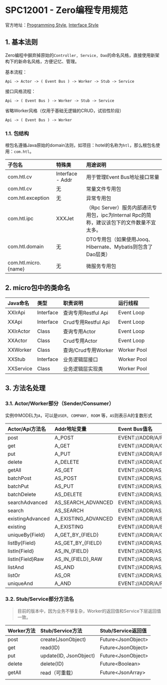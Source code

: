 # SPC12001 - Zero编程专用规范

官方地址：[Programming Style](http://www.vertxup.cn/doc/vertx-zero-tutorial/d10044-programming-styles.html), [Interface Style](http://www.vertxup.cn/doc/vertx-zero-tutorial/d10044-recommend-interface-mode-only.html)

## 1. 基本法则

Zero编程中摒弃掉原始的`Controller, Service, Dao`的命名风格，直接使用新架构下的新命名风格，方便记忆、管理。

基本流程：

```shell
Api -> Actor -> ( Event Bus ) -> Worker -> Stub -> Service
```

接口风格流程：

```shell
Api -> ( Event Bus ) -> Worker -> Stub -> Service
```

省略Worker风格（仅用于基础无逻辑的CRUD，试验性阶段）

```shell
Api -> ( Event Bus ) -> Worker
```

### 1.1. 包结构

根包名遵循Java原始的domain法则，如项目：hotel的名称为`htl`，那么根包名使用：`com.htl`。

| 子包名 | 特殊类 | 用途说明 |
| :--- | :--- | :--- |
| com.htl.cv | Interface - Addr | 用于管理Event Bus地址接口常量 |
| com.htl.cv | 无 | 常量文件专用包 |
| com.htl.exception | 无 | 异常专用包 |
| com.htl.ipc | XXXJet | （Rpc Server）服务内部通讯专用包，ipc为Internal Rpc的简称，建议该包下的文件数量不宜太多。 |
| com.htl.domain | 无 | DTO专用包（如果使用Jooq、Hibernate、Mybatis则包含了Dao层类） |
| com.htl.micro.{name} | 无 | 微服务专用包 |

## 2. micro包中的类命名

| Java命名 | 类型 | 职责说明 | 运行线程 |
| :--- | :--- | :--- | :--- |
| XXIrApi | Interface | 查询专用Restful Api | Event Loop |
| XXApi | Interface | Crud专用Restful Api | Event Loop |
| XXIrActor | Class | 查询专用Actor | Event Loop |
| XXActor | Class | Crud专用Actor | Event Loop |
| XXWorker | Class | 查询/Crud专用Worker | Worker Pool |
| XXStub | Interface | 业务逻辑层接口 | Worker Pool |
| XXService | Class | 业务逻辑层实现类 | Worker Pool |

## 3. 方法名处理

### 3.1. Actor/Worker部分（Sender/Consumer）

实例中MODEL为`A`，可以是`USER, COMPANY, ROOM` 等，`AS`则表示A的复数形式

| Actor/Api方法名 | Addr地址变量 | Event Bus值名 | Worker方法名 |
| :--- | :--- | :--- | :--- |
| post | A\_POST | EVENT://ADDR/A/POST | post |
| get | A\_GET | EVENT://ADDR/A/GET | get |
| put | A\_PUT | EVENT://ADDR/A/PUT | put |
| delete | A\_DELETE | EVENT://ADDR/A/DELETE | delete |
| getAll | AS\_GET | EVENT://ADDR/AS/GET | getAll |
| batchPost | AS\_POST | EVENT://ADDR/AS/POST | batchPost |
| batchPut | AS\_PUT | EVENT://ADDR/AS/PUT | batchPut |
| batchDelete | AS\_DELETE | EVENT://ADDR/AS/DELETE | batchDelete |
| searchAdvanced | AS\_SEARCH\_ADVANCED | EVENT://ADDR/AS/SEARCH | searchAdvanced |
| search | AS\_SEARCH | EVENT://ADDR/AS/SEARCH/GET | search |
| existingAdvanced | A\_EXISTING\_ADVANCED | EVENT://ADDR/A/EXISTING | existingAdvanced |
| existing | A\_EXISTING | EVENT://ADDR/A/EXISTING/GET | existing |
| uniqueBy{Field} | A\_GET\_BY\_{FIELD} | EVENT://ADDR/A/GET/BY/{FIELD} | uniqueBy{Field} |
| listBy{Field} | AS\_GET\_BY\_{FIELD} | EVENT://ADDR/AS/GET/BY/{FIELD} | listBy{Field} |
| listIn{Field} | AS\_IN\_{FIELD} | EVENT://ADDR/AS/POST/IN/{FIELD} | listIn{Field} |
| listIn{Field}Raw | AS\_IN\_{FIELD}\_RAW | EVENT://ADDR/AS/POST/IN/{FIELD}/RAW | listIn{Field}Raw |
| listAnd | AS\_AND | EVENT://ADDR/AS/POST/AND | listAnd |
| listOr | AS\_OR | EVENT://ADDR/AS/POST/OR | listOr |
| uniqueAnd | A\_AND | EVENT://ADDR/A/POST/AND | uniqueAnd |

### 3.2. Stub/Service部分方法名

> 目前的版本中，因为业务不够复杂，Worker的返回值和Service下层返回值一致。

| Worker方法 | Stub/Service方法 | Stub/Service返回值 |
| :--- | :--- | :--- |
| post | create\(JsonObject\) | Future&lt;JsonObject&gt; |
| get | read\(ID\) | Future&lt;JsonObject&gt; |
| put | update\(ID, JsonObject\) | Future&lt;JsonObject&gt; |
| delete | delete\(ID\) | Future&lt;Boolean&gt; |
| getAll | read（可重载） | Future&lt;JsonArray&gt; |
|  |  |  |



